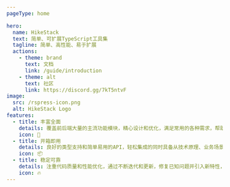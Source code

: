 ```yaml
---
pageType: home

hero:
  name: HikeStack
  text: 简单、可扩展TypeScript工具集
  tagline: 简单、高性能、易于扩展
  actions:
    - theme: brand
      text: 文档
      link: /guide/introduction
    - theme: alt
      text: 社区
      link: https://discord.gg/7kT5ntvF
image: 
  src: /rspress-icon.png
  alt: HikeStack Logo
features:
  - title: 丰富全面
    details: 覆盖前后端大量的主流功能模块，精心设计和优化，满足常用的各种需求，帮助开发者快速搭建功能齐全的应用系统。
    icon: 🌈
  - title: 开箱即用
    details: 良好的类型支持和简单易用的API，轻松集成的同时具备从技术原理、业务场景到开源代码的详尽文档。
    icon: 📦
  - title: 稳定可靠
    details: 注重代码质量和性能优化，通过不断迭代和更新，修复已知问题并引入新特性，以满足开发者的需求。
    icon: 🔥
---
```

